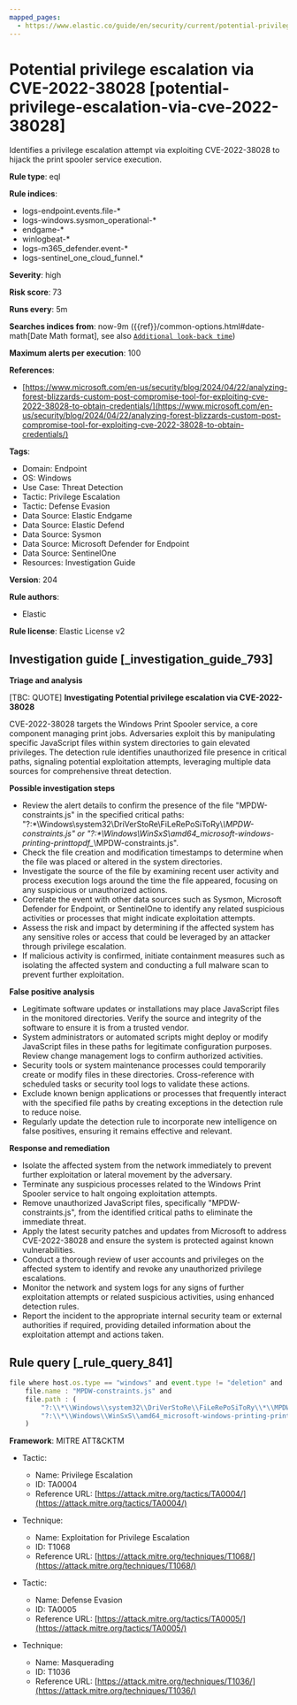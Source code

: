 ```yaml
---
mapped_pages:
  - https://www.elastic.co/guide/en/security/current/potential-privilege-escalation-via-cve-2022-38028.html
---
```


# Potential privilege escalation via CVE-2022-38028 [potential-privilege-escalation-via-cve-2022-38028]

Identifies a privilege escalation attempt via exploiting CVE-2022-38028 to hijack the print spooler service execution.

**Rule type**: eql

**Rule indices**:

* logs-endpoint.events.file-*
* logs-windows.sysmon_operational-*
* endgame-*
* winlogbeat-*
* logs-m365_defender.event-*
* logs-sentinel_one_cloud_funnel.*

**Severity**: high

**Risk score**: 73

**Runs every**: 5m

**Searches indices from**: now-9m ({{ref}}/common-options.html#date-math[Date Math format], see also [`Additional look-back time`](docs-content://solutions/security/detect-and-alert/create-detection-rule.md#rule-schedule))

**Maximum alerts per execution**: 100

**References**:

* [https://www.microsoft.com/en-us/security/blog/2024/04/22/analyzing-forest-blizzards-custom-post-compromise-tool-for-exploiting-cve-2022-38028-to-obtain-credentials/](https://www.microsoft.com/en-us/security/blog/2024/04/22/analyzing-forest-blizzards-custom-post-compromise-tool-for-exploiting-cve-2022-38028-to-obtain-credentials/)

**Tags**:

* Domain: Endpoint
* OS: Windows
* Use Case: Threat Detection
* Tactic: Privilege Escalation
* Tactic: Defense Evasion
* Data Source: Elastic Endgame
* Data Source: Elastic Defend
* Data Source: Sysmon
* Data Source: Microsoft Defender for Endpoint
* Data Source: SentinelOne
* Resources: Investigation Guide

**Version**: 204

**Rule authors**:

* Elastic

**Rule license**: Elastic License v2

## Investigation guide [_investigation_guide_793]

**Triage and analysis**

[TBC: QUOTE]
**Investigating Potential privilege escalation via CVE-2022-38028**

CVE-2022-38028 targets the Windows Print Spooler service, a core component managing print jobs. Adversaries exploit this by manipulating specific JavaScript files within system directories to gain elevated privileges. The detection rule identifies unauthorized file presence in critical paths, signaling potential exploitation attempts, leveraging multiple data sources for comprehensive threat detection.

**Possible investigation steps**

* Review the alert details to confirm the presence of the file "MPDW-constraints.js" in the specified critical paths: "?:\*\\Windows\\system32\\DriVerStoRe\\FiLeRePoSiToRy\\*\\MPDW-constraints.js" or "?:\*\\Windows\\WinSxS\\amd64_microsoft-windows-printing-printtopdf_*\\MPDW-constraints.js".
* Check the file creation and modification timestamps to determine when the file was placed or altered in the system directories.
* Investigate the source of the file by examining recent user activity and process execution logs around the time the file appeared, focusing on any suspicious or unauthorized actions.
* Correlate the event with other data sources such as Sysmon, Microsoft Defender for Endpoint, or SentinelOne to identify any related suspicious activities or processes that might indicate exploitation attempts.
* Assess the risk and impact by determining if the affected system has any sensitive roles or access that could be leveraged by an attacker through privilege escalation.
* If malicious activity is confirmed, initiate containment measures such as isolating the affected system and conducting a full malware scan to prevent further exploitation.

**False positive analysis**

* Legitimate software updates or installations may place JavaScript files in the monitored directories. Verify the source and integrity of the software to ensure it is from a trusted vendor.
* System administrators or automated scripts might deploy or modify JavaScript files in these paths for legitimate configuration purposes. Review change management logs to confirm authorized activities.
* Security tools or system maintenance processes could temporarily create or modify files in these directories. Cross-reference with scheduled tasks or security tool logs to validate these actions.
* Exclude known benign applications or processes that frequently interact with the specified file paths by creating exceptions in the detection rule to reduce noise.
* Regularly update the detection rule to incorporate new intelligence on false positives, ensuring it remains effective and relevant.

**Response and remediation**

* Isolate the affected system from the network immediately to prevent further exploitation or lateral movement by the adversary.
* Terminate any suspicious processes related to the Windows Print Spooler service to halt ongoing exploitation attempts.
* Remove unauthorized JavaScript files, specifically "MPDW-constraints.js", from the identified critical paths to eliminate the immediate threat.
* Apply the latest security patches and updates from Microsoft to address CVE-2022-38028 and ensure the system is protected against known vulnerabilities.
* Conduct a thorough review of user accounts and privileges on the affected system to identify and revoke any unauthorized privilege escalations.
* Monitor the network and system logs for any signs of further exploitation attempts or related suspicious activities, using enhanced detection rules.
* Report the incident to the appropriate internal security team or external authorities if required, providing detailed information about the exploitation attempt and actions taken.


## Rule query [_rule_query_841]

```js
file where host.os.type == "windows" and event.type != "deletion" and
    file.name : "MPDW-constraints.js" and
    file.path : (
        "?:\\*\\Windows\\system32\\DriVerStoRe\\FiLeRePoSiToRy\\*\\MPDW-constraints.js",
        "?:\\*\\Windows\\WinSxS\\amd64_microsoft-windows-printing-printtopdf_*\\MPDW-constraints.js"
    )
```

**Framework**: MITRE ATT&CKTM

* Tactic:

    * Name: Privilege Escalation
    * ID: TA0004
    * Reference URL: [https://attack.mitre.org/tactics/TA0004/](https://attack.mitre.org/tactics/TA0004/)

* Technique:

    * Name: Exploitation for Privilege Escalation
    * ID: T1068
    * Reference URL: [https://attack.mitre.org/techniques/T1068/](https://attack.mitre.org/techniques/T1068/)

* Tactic:

    * Name: Defense Evasion
    * ID: TA0005
    * Reference URL: [https://attack.mitre.org/tactics/TA0005/](https://attack.mitre.org/tactics/TA0005/)

* Technique:

    * Name: Masquerading
    * ID: T1036
    * Reference URL: [https://attack.mitre.org/techniques/T1036/](https://attack.mitre.org/techniques/T1036/)



